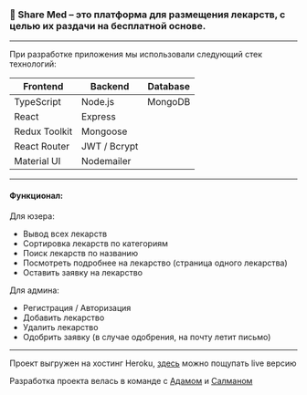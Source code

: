 ### 💊 Share Med – это платформа для размещения лекарств, с целью их раздачи на бесплатной основе.
---
При разработке приложения мы использовали следующий стек технологий:

| **Frontend**        | **Backend**  | **Database** |
|---------------------|--------------|--------------|
| TypeScript          | Node.js      | MongoDB      |
| React               | Express      |              |
| Redux Toolkit       | Mongoose     |              |
| React Router        | JWT / Bcrypt |              |
| Material UI         | Nodemailer   |              |

---

#### Функционал:

Для юзера:
- Вывод всех лекарств
- Сортировка лекарств по категориям
- Поиск лекарств по названию
- Посмотреть подробнее на лекарство (страница одного лекарства)
- Оставить заявку на лекарство

Для админа:
- Регистрация / Авторизация
- Добавить лекарство
- Удалить лекарство
- Одобрить заявку (в случае одобрения, на почту летит письмо)

---

Проект выгружен на хостинг Heroku, [здесь](https://share-medication.herokuapp.com/) можно пощупать live версию

Разработка проекта велась в команде с [Адамом](https://github.com/bislievv) и [Салманом](https://github.com/Salman-13)
